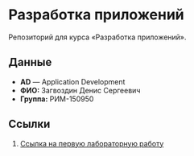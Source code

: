 # Разработка приложений

Репозиторий для курса «Разработка приложений».

## Данные

- **AD** — Application Development
- **ФИО:** Загвоздин Денис Сергеевич
- **Группа:** РИМ-150950

## Ссылки

1. [Ссылка на первую лабораторную работу](https://docs.google.com/document/d/1bVu7TfxUbWR_RSGt7TuVU-NhrscZtI-oZAgqkfGqTPI/edit?usp=sharing)
